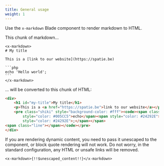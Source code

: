 ```yaml
---
title: General usage
weight: 1
---
```


Use the `x-markdown` Blade component to render markdown to HTML.

This chunk of markdown...

````blade
<x-markdown>
# My title

This is a [link to our website](https://spatie.be)

```php
echo 'Hello world';
```
</x-markdown>
````

... will be converted to this chunk of HTML:

```html
<div>
    <h1 id="my-title">My title</h1>
    <p>This is a <a href="https://spatie.be">link to our website</a></p>
    <pre class="shiki" style="background-color: #fff"><code><span class="line"><span
        style="color: #005CC5">echo</span><span style="color: #24292E"> </span><span style="color: #032F62">&#39;Hello world&#39;</span><span
        style="color: #24292E">;</span></span>
<span class="line"></span></code></pre>
</div>
```

If you are rendering dynamic content, you need to pass it unescaped to the component, or block quote rendering will not work. Do not worry, in the standard configuration, any HTML or unsafe links will be removed.

```blade
<x-markdown>{!!$unescaped_content!!}</x-markdown>
```
